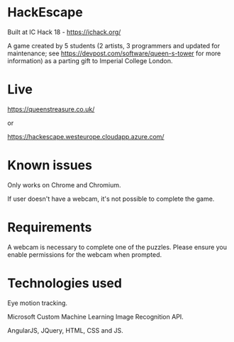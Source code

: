# HackEscape

Built at IC Hack 18 - https://ichack.org/

A game created by 5 students (2 artists, 3 programmers and updated for maintenance; see https://devpost.com/software/queen-s-tower for more information) as a parting gift to Imperial College London.

# Live

https://queenstreasure.co.uk/

or

https://hackescape.westeurope.cloudapp.azure.com/

# Known issues

Only works on Chrome and Chromium.

If user doesn't have a webcam, it's not possible to complete the game.

# Requirements

A webcam is necessary to complete one of the puzzles. Please ensure you enable permissions for the webcam when prompted.

# Technologies used

Eye motion tracking.

Microsoft Custom Machine Learning Image Recognition API.

AngularJS, JQuery, HTML, CSS and JS.
